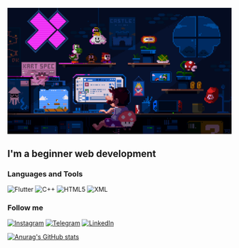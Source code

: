 ![Header](https://github.com/Anna0008/Anna0008/blob/main/assets/225813708-98b745f2-7d22-48cf-9150-083f1b00d6c9.gif)

## I'm a beginner web development

### Languages and Tools
![Flutter](https://img.shields.io/badge/-Sql-090909?style=for-the-badge&logo=mysql&logoColor=47C5FB)
![C++](https://img.shields.io/badge/-C%2B%2B-090909?style=for-the-badge&logo=cplusplus&logoColor=6296CC)
![HTML5](https://img.shields.io/badge/-HTML5-090909?style=for-the-badge&logo=htnl5&logoColor=6296CC)
![XML](https://img.shields.io/badge/-XML-090909?style=for-the-badge&logo=xml&logoColor=6296CC)

### Follow me

[![Instagram](https://img.shields.io/badge/-Instagram-090909?style=for-the-badge&logo=instagram&logoColor=B4068E)](https://www.instagram.com/vinkness?igsh=NmJpOXJuNzhlaWRt&utm_source=qr)
[![Telegram](https://img.shields.io/badge/-Telegram-090909?style=for-the-badge&logo=telegram&logoColor=27A0D9)](https://t.me/annachetverykova)
[![LinkedIn](https://img.shields.io/badge/-LinkedIn-090909?style=for-the-badge&logo=linkedin&logoColor=0077B5)](https://www.linkedin.com/in/anna-chetverykova-ba5834340/)

[![Anurag's GitHub stats](https://github-readme-stats.vercel.app/api?username=Anna008&show_icons=true)](https://github.com/anuraghazra/github-readme-stats)


